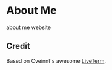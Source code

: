# About Me

about me website

## Credit

Based on Cveinnt's awesome [LiveTerm](https://github.com/Cveinnt/LiveTerm).
